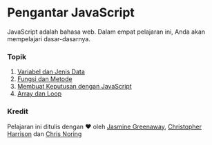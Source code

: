 # Pengantar JavaScript

JavaScript adalah bahasa web. Dalam empat pelajaran ini, Anda akan mempelajari dasar-dasarnya.

### Topik

1. [Variabel dan Jenis Data](../1-data-types/translations/README.id.md)
2. [Fungsi dan Metode](../2-functions-methods/translations/README.id.md)
3. [Membuat Keputusan dengan JavaScript](../3-making-decisions/translations/README.id.md)
4. [Array dan Loop](../4-arrays-loops/translations/README.id.md)

### Kredit

Pelajaran ini ditulis dengan ♥️ ️oleh [Jasmine Greenaway](https://twitter.com/paladique), [Christopher Harrison](https://twitter.com/geektrainer) dan [Chris Noring](https://twitter.com/chris_noring)
